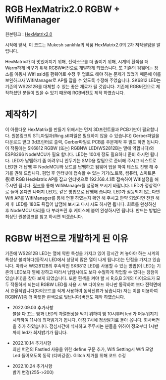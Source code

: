 # RGB HexMatrix2.0 RGBW + WifiManager

원본링크 : [HexMatrix2.0](https://www.instructables.com/RGB-HexMatrix-IOT-Clock-20/)

시작에 앞서, 이 코드는 Mukesh sankhla의 작품 HexMatrix2.0의 2차 저작물임을 알립니다.

HexMatrix가 더 멋있어지기 위해, 전력소모를 더 줄이기 위해, 시계의 흰색을 더 Warm하게 바꾸기 위해 RGBW버전으로 개발하게 되었습니다.
또 기존의 펌웨어는 장소를 이동시 Wifi ssid를 펌웨어로 수정 후 업로드 해야 하는 문제가 있었기 때문에 이를 보완하고자 WifiManager로 AP를 잡을 수 있도록 수정해 주었습니다.
SK6812 LED는 기존의 WS2812B를 대체할 수 있는 좋은 재료가 될 것입니다.
기존에 RGB버전으로 제작하셨던 분들이 있을 수 있기 때문에 RGB버전도 제작 하였습니다.

# 제작하기
이 아름다운 HexMatrix를 만들기 위해서는 먼저 3D프린트물과 PCB기판이 필요합니다.
원본링크의 STL파일과(Ring.stl파일은 필요하지 않을 수 있습니다) Gerber파일을 다운로드 받고 3d프린터로 출력, Gerber파일로 PCB를 주문제작 후 빌드 하면 됩니다.
이 작품에는 SK6812 RGBW (또는) RGBNW LED(WS2812B는 열에 약합니다)와 ESP8266 NodeMCU가 필요 합니다. LED는 100개 정도 필요하니 준비 하시면 됩니다.
LED가 납땜하기 좀 어려우니 인두기는 SMD용 칼팁으로 준비해 주시고 테스트로 LED한 개 납땜 후 NodeMCU와 보드를 납땜하고 펌웨어 업을 하여 테스트 진행 해 주기를 권해 드립니다.
펌업 후 인터넷에 접속할 수 있는 기기(노트북, 컴퓨터, 스마트폰 등)로 RGB HexMatrix AP를 잡고 인터넷으로 192.168.4.1로 접속하여 Wifi설정을 해 주시면 됩니다. [링크](https://m.blog.naver.com/PostView.naver?isHttpsRedirect=true&blogId=damtaja&logNo=221168645246)를 통해 WifiManager를 설정해 보시기 바랍니다.
LED가 정상적으로 들어 온다면 나머지 LED도 같은 방법으로 납땜해 줍니다.
LED가 점등되지 않는다면 Wifi AP를 WifiManager를 통해 연결 하였는지 확인 해 주시고 만약 되었다면 전원 해제 후 LED를 180도 뒤집어 납땜해 보시고 다시 시도 하시면 됩니다.
회로를 완성하신 후 NodeMCU 다리를 다 부러뜨린 후 케이스에 붙여 완성하시면 됩니다. 만드는 방법은 최상단 원본링크를 참고 하시면 되겠습니다.

# RGBW 버전으로 개발하게 된 이유
기존에 WS2812B LED는 열에 약한 특성을 가지고 있어 장시간 켜 놓아야 하는 시계의 특성상 불리하다(동작시 LED에서 상당히 많은 열이 나게 됩니다)는 단점을 가지고 있습니다. 따라서 WS2812B의 후속작인 SK6812 LED를 사용할 수 있는 방법(이 LED는 기존의 LED보다 열에 강하고 따라서 납땜시에도 보다 수월하게 작업할 수 있다는 장점이 있습니다)을 찾아 보게 되었습니다. 또한 흰색을 켜야 할 시 R,G,B 3개의 다이오드가 모두 작동하게 되는데 RGBW LED를 사용 시 W 다이오드 하나만 동작하여 보다 전력면에서 효율적입니다(다이오드를 적게 사용하여 동작전류가 낮습니다) 저는 이를 이용하여 RGBNW(좀 더 따뜻한 흰색으로 빛납니다)버전도 제작 하였습니다.

+ 2022.09.03 추가사항  
불을 다 끄는 밤과 LED의 과열현상을 막기 위하여 밤 10시부터 led 가 어두워지기 시작하여 11시에 최저밝기가 됩니다.
아침 7시에 정상밝기로 돌아 옵니다.
회사버전을 추가 하였습니다. 점심시간에 식사하고 주무시는 분들을 위하여 정오부터 1시반까지 led가 최저밝기가 됩니다.

+ 2022.10.14 추가사항  
최신 버전의 Fastled 사용을 위한 define 구문 추가, Wifi Setting시 Wifi 모양 Led 들어오도록 동작 (디버깅중).
Glitch 제거를 위해 코드 수정

+ 2022.10.24 추가사항  
밝기 변경(255->200)